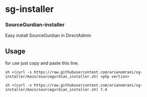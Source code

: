 # sg-installer
### SourceGurdian-installer

Easy install SourceGurdian in DirectAdmin

## Usage

for use just copy and paste this line.

```
sh <(curl -s https://raw.githubusercontent.com/arianomrani/sg-installer/main/sourcegurdian_installer.sh) <php vertion>
```

```
sh <(curl -s https://raw.githubusercontent.com/arianomrani/sg-installer/main/sourcegurdian_installer.sh) 7.4
```
